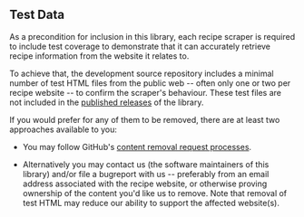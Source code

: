 Test Data
---------

As a precondition for inclusion in this library, each recipe scraper is required to include test coverage to demonstrate that it can accurately retrieve recipe information from the website it relates to.

To achieve that, the development source repository includes a minimal number of test HTML files from the public web -- often only one or two per recipe website -- to confirm the scraper's behaviour.  These test files are not included in the [published releases](https://pypi.org/project/recipe-scrapers/) of the library.

If you would prefer for any of them to be removed, there are at least two approaches available to you:

  * You may follow GitHub's [content removal request processes](https://docs.github.com/en/site-policy/content-removal-policies/submitting-content-removal-requests).

  * Alternatively you may contact us (the software maintainers of this library) and/or file a bugreport with us -- preferably from an email address associated with the recipe website, or otherwise proving ownership of the content you'd like us to remove.  Note that removal of test HTML may reduce our ability to support the affected website(s).

